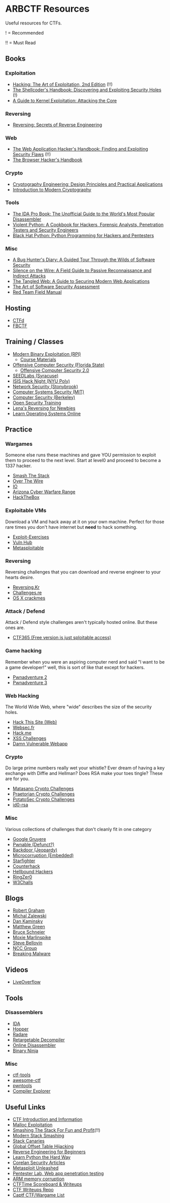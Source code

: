 # ARBCTF Resources

Useful resources for CTFs.

! = Recommended

!! = Must Read

## Books

### Exploitation

* [Hacking: The Art of Exploitation, 2nd Edition](http://amzn.com/1593271441) (!!)
* [The Shellcoder's Handbook: Discovering and Exploiting Security Holes](http://amzn.com/047008023X) (!)
* [A Guide to Kernel Exploitation: Attacking the Core](http://amzn.com/1597494860)

### Reversing

* [Reversing: Secrets of Reverse Engineering](https://www.amazon.com/Reversing-Secrets-Engineering-Eldad-Eilam/dp/0764574817)

### Web

* [The Web Application Hacker's Handbook: Finding and Exploiting Security Flaws](https://www.amazon.com/Web-Application-Hackers-Handbook-Exploiting/dp/1118026470/) (!!)
* [The Browser Hacker's Handbook](https://www.amazon.com/Browser-Hackers-Handbook-Wade-Alcorn/dp/1118662091)

### Crypto

* [Cryptography Engineering: Design Principles and Practical Applications](http://amzn.com/0470474246)
* [Introduction to Modern Cryptography](http://amzn.com/1466570261)

### Tools

* [The IDA Pro Book: The Unofficial Guide to the World's Most Popular Disassembler](http://amzn.com/1593272898)
* [Violent Python: A Cookbook for Hackers, Forensic Analysts, Penetration Testers and Security Engineers](http://amzn.com/1597499579)
* [Black Hat Python: Python Programming for Hackers and Pentesters](http://amzn.com/1593275900)

### Misc

* [A Bug Hunter's Diary: A Guided Tour Through the Wilds of Software Security](http://amzn.com/1593273851)
* [Silence on the Wire: A Field Guide to Passive Reconnaissance and Indirect Attacks](http://amzn.com/1593270461)
* [The Tangled Web: A Guide to Securing Modern Web Applications](http://amzn.com/1593273886)
* [The Art of Software Security Assessment](http://www.amazon.com/The-Software-Security-Assessment-Vulnerabilities/dp/0321444426)
* [Red Team Field Manual](http://www.amazon.com/gp/product/1494295504/ref=s9_simh_gw_p14_d0_i3?pf_rd_m=ATVPDKIKX0DER&pf_rd_s=desktop-1&pf_rd_r=18P1948G8EXT2K1BNNRB&pf_rd_t=36701&pf_rd_p=1970559082&pf_rd_i=desktop)

## Hosting

* [CTFd](https://github.com/isislab/CTFd)
* [FBCTF](https://github.com/facebook/fbctf)

## Training / Classes

* [Modern Binary Exploitation (RPI)](http://security.cs.rpi.edu/courses/binexp-spring2015/)
  * [Course Materials](https://github.com/RPISEC/MBE)
* [Offensive Computer Security (Florida State)](http://www.cs.fsu.edu/~redwood/OffensiveComputerSecurity/)
  * [Offensive Computer Security 2.0](http://howto.hackallthethings.com/2016/07/learning-exploitation-with-offensive.html)
* [SEEDLabs (Syracuse)](http://www.cis.syr.edu/~wedu/seed/all_labs.html)
* [ISIS Hack Night (NYU Poly)](https://isislab.github.io/Hack-Night/)
* [Network Security (Stonybrook)](https://www3.cs.stonybrook.edu/~mikepo/CSE508/)
* [Computer Systems Security (MIT)](http://ocw.mit.edu/courses/electrical-engineering-and-computer-science/6-858-computer-systems-security-fall-2014/)
* [Computer Security (Berkeley)](http://inst.eecs.berkeley.edu/~cs161/archives.html)
* [Open Security Training](http://opensecuritytraining.info/)
* [Lena's Reversing for Newbies](https://tuts4you.com/download.php?list.17)
* [Learn Operating Systems Online](https://www.ops-class.org/)

## Practice

### Wargames
Someone else runs these machines and gave YOU permission to exploit them to proceed to the next level. Start at level0 and proceed to become a 1337 hacker.
* [Smash The Stack](http://smashthestack.org/)
* [Over The Wire](http://overthewire.org/wargames/)
* [IO](https://io.netgarage.org/)
* [Arizona Cyber Warfare Range](http://azcwr.org/)
* [HackTheBox](https://www.hackthebox.eu)

### Exploitable VMs
Download a VM and hack away at it on your own machine. Perfect for those rare times you don't have internet but **need** to hack something.
* [Exploit-Exercises](https://exploit-exercises.com/)
* [Vuln Hub](https://www.vulnhub.com/)
* [Metasploitable](https://sourceforge.net/projects/metasploitable/files/Metasploitable2/)
 
### Reversing
Reversing challenges that you can download and reverse engineer to your hearts desire.
* [Reversing.Kr](http://reversing.kr/)
* [Challenges.re](http://challenges.re/)
* [OS X crackmes](https://reverse.put.as/crackmes/)

### Attack / Defend
Attack / Defend style challenges aren't typically hosted online. But these ones are. 
* [CTF365 (Free version is just sploitable access)](https://ctf365.com)

### Game hacking
Remember when you were an aspiring computer nerd and said "I want to be a game developer!" well, this is sort of like that except for hackers.
* [Pwnadventure 2](http://ghostintheshellcode.com/#pwnadventure2)
* [Pwnadventure 3](http://pwnadventure.com/)

### Web Hacking
The World Wide Web, where "wide" describes the size of the security holes.
* [Hack This Site (Web)](http://www.hackthissite.org/)
* [Websec.fr](https://websec.fr/)
* [Hack.me](https://hack.me/)
* [XSS Challenges](https://github.com/cure53/XSSChallengeWiki/wiki/Older-Challenges-and-Write-Ups)
* [Damn Vulnerable Webapp](http://www.dvwa.co.uk/)

### Crypto
Do large prime numbers really wet your whistle? Ever dream of having a key exchange with Diffie and Hellman? Does RSA make your toes tingle? These are for you.
* [Matasano Crypto Challenges](http://cryptopals.com/)
* [Praetorian Crypto Challenges](http://www.praetorian.com/challenges/crypto/)
* [PotatoSec Crypto Challenges](http://potatopla.net/crypto/)
* [id0-rsa](https://id0-rsa.pub/)

### Misc
Various collections of challenges that don't cleanly fit in one category
* [Google Gruyere](https://google-gruyere.appspot.com/)
* [Pwnable (Defunct?)](http://pwnable.kr/)
* [Backdoor (Jeopardy)](https://backdoor.sdslabs.co/)
* [Microcorruption (Embedded)](https://microcorruption.com)
* [Starfighter](https://www.starfighters.io/)
* [Counterhack](http://counterhack.net/Counter_Hack/Challenges.html)
* [Hellbound Hackers](https://www.hellboundhackers.org/)
* [RingZer0](https://ringzer0team.com/challenges)
* [W3Challs](https://w3challs.com/)

## Blogs

* [Robert Graham](http://blog.erratasec.com/)
* [Michal Zalewski](http://lcamtuf.blogspot.com/)
* [Dan Kaminsky](http://dankaminsky.com/)
* [Matthew Green](http://blog.cryptographyengineering.com/)
* [Bruce Schneier](https://www.schneier.com/)
* [Moxie Marlinspike](http://www.thoughtcrime.org/)
* [Steve Bellovin](https://www.cs.columbia.edu/~smb/blog//control/)
* [NCC Group](https://www.nccgroup.trust/uk/about-us/newsroom-and-events/blogs/)
* [Breaking Malware](http://breakingmalware.com/)

## Videos
* [LiveOverflow](https://www.youtube.com/channel/UClcE-kVhqyiHCcjYwcpfj9w)

## Tools

### Disassemblers

* [IDA](https://www.hex-rays.com/products/ida/)
* [Hopper](http://www.hopperapp.com/index.html)
* [Radare](http://radare.org/r/)
* [Retargetable Decompiler](https://retdec.com/)
* [Online Disassembler](https://www.onlinedisassembler.com/static/home/)
* [Binary Ninja](https://binary.ninja/index.html)

### Misc

* [ctf-tools](https://github.com/zardus/ctf-tools)
* [awesome-ctf](https://github.com/apsdehal/awesome-ctf)
* [pwntools](https://github.com/Gallopsled/pwntools)
* [Compiler Explorer](http://godbolt.org/)

## Useful Links

* [CTF Introduction and Information](https://trailofbits.github.io/ctf/index.html)
* [Malloc Exploitation](http://phrack.org/issues/57/8.html)
* [Smashing The Stack For Fun and Profit](http://phrack.org/issues/49/14.html)(!!)
* [Modern Stack Smashing](https://www.soldierx.com/tutorials/Stack-Smashing-Modern-Linux-System)
* [Stack Canaries](http://phrack.org/issues/56/5.html)
* [Global Offset Table Hijacking](http://www.exploit-db.com/papers/13203/)
* [Reverse Engineering for Beginners](http://beginners.re/)
* [Learn Python the Hard Way](http://learnpythonthehardway.org/book/)
* [Corelan Security Articles](https://www.corelan.be/index.php/articles/)
* [Metasploit Unleashed](http://www.offensive-security.com/metasploit-unleashed/Main_Page)
* [Pentester Lab, Web app penetration testing](https://pentesterlab.com/)
* [ARM memory corruption](https://github.com/saelo/armpwn)
* [CTFTime Scoreboard & Writeups](https://ctftime.org/)
* [CTF Writeups Repo](https://github.com/ctfs)
* [Captf CTF/Wargame List](https://captf.com/practice-ctf/)
